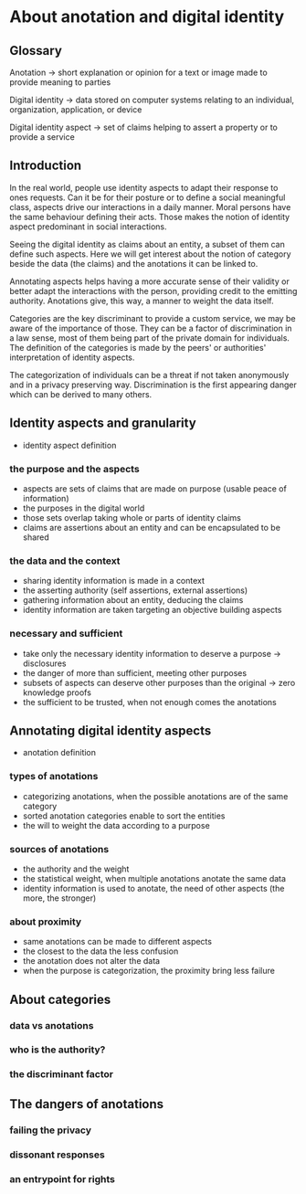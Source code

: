 # About anotation and digital identity

## Glossary

Anotation
-> short explanation or opinion for a text or image made to provide meaning to parties

Digital identity
-> data stored on computer systems relating to an individual, organization, application, or device

Digital identity aspect
-> set of claims helping to assert a property or to provide a service

## Introduction

In the real world, people use identity aspects to adapt their response to ones requests. Can it be for their posture or to define a social meaningful class, aspects drive our interactions in a daily manner. Moral persons have the same behaviour defining their acts. Those makes the notion of identity aspect predominant in social interactions.

Seeing the digital identity as claims about an entity, a subset of them can define such aspects. Here we will get interest about the notion of category beside the data (the claims) and the anotations it can be linked to.

Annotating aspects helps having a more accurate sense of their validity or better adapt the interactions with the person, providing credit to the emitting authority. Anotations give, this way, a manner to weight the data itself.

Categories are the key discriminant to provide a custom service, we may be aware of the importance of those. They can be a factor of discrimination in a law sense, most of them being part of the private domain for individuals. The definition of the categories is made by the peers' or authorities' interpretation of identity aspects.

The categorization of individuals can be a threat if not taken anonymously and in a privacy preserving way. Discrimination is the first appearing danger which can be derived to many others.

## Identity aspects and granularity

- identity aspect definition

### the purpose and the aspects

- aspects are sets of claims that are made on purpose (usable peace of information)
- the purposes in the digital world
- those sets overlap taking whole or parts of identity claims
- claims are assertions about an entity and can be encapsulated to be shared

### the data and the context

- sharing identity information is made in a context
- the asserting authority (self assertions, external assertions)
- gathering information about an entity, deducing the claims
- identity information are taken targeting an objective building aspects

### necessary and sufficient

- take only the necessary identity information to deserve a purpose -> disclosures
- the danger of more than sufficient, meeting other purposes
- subsets of aspects can deserve other purposes than the original -> zero knowledge proofs
- the sufficient to be trusted, when not enough comes the anotations

## Annotating digital identity aspects

- anotation definition

### types of anotations

- categorizing anotations, when the possible anotations are of the same category
- sorted anotation categories enable to sort the entities
- the will to weight the data according to a purpose

### sources of anotations

- the authority and the weight
- the statistical weight, when multiple anotations anotate the same data
- identity information is used to anotate, the need of other aspects (the more, the stronger)

### about proximity

- same anotations can be made to different aspects
- the closest to the data the less confusion
- the anotation does not alter the data
- when the purpose is categorization, the proximity bring less failure

## About categories

### data vs anotations
### who is the authority?
### the discriminant factor

## The dangers of anotations
### failing the privacy
### dissonant responses
### an entrypoint for rights
